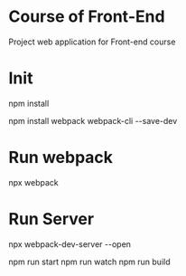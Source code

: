 # Course of Front-End

Project web application for Front-end course 

# Init

npm install

npm install webpack webpack-cli --save-dev

# Run webpack

npx webpack

# Run Server

npx webpack-dev-server --open

npm run start
npm run watch
npm run build
